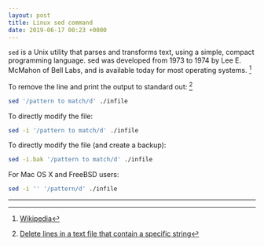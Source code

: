 ```yaml
---
layout: post
title: Linux sed command
date: 2019-06-17 00:23 +0000
---
```


`sed` is a Unix utility that parses and transforms text, using a simple, compact programming language. sed was developed from 1973 to 1974 by Lee E. McMahon of Bell Labs, and is available today for most operating systems. [^1]

[^1]: [Wikipedia](https://en.wikipedia.org/wiki/Sed)


To remove the line and print the output to standard out: [^2]

[^2]: [Delete lines in a text file that contain a specific string](https://stackoverflow.com/questions/5410757/delete-lines-in-a-text-file-that-contain-a-specific-string)
```bash
sed '/pattern to match/d' ./infile
```

To directly modify the file:
```bash
sed -i '/pattern to match/d' ./infile
```
To directly modify the file (and create a backup):
```bash
sed -i.bak '/pattern to match/d' ./infile
```
For Mac OS X and FreeBSD users:
```bash
sed -i '' '/pattern/d' ./infile
```




---